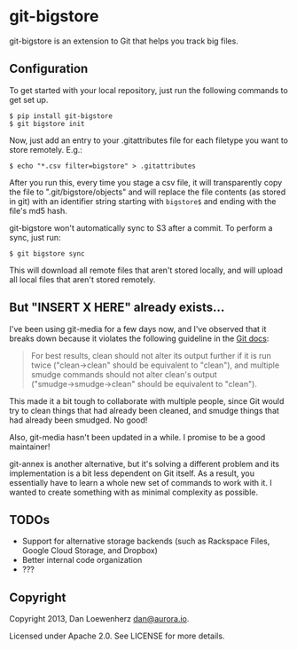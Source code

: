 git-bigstore
============

git-bigstore is an extension to Git that helps you track big files.

Configuration
-------------

To get started with your local repository, just run the following commands to get set up.

    $ pip install git-bigstore
    $ git bigstore init

Now, just add an entry to your .gitattributes file for each filetype you want to store remotely. E.g.:

    $ echo "*.csv filter=bigstore" > .gitattributes

After you run this, every time you stage a csv file, it will transparently copy the file to ".git/bigstore/objects" and will replace the file contents (as stored in git) with an identifier string starting with `bigstore$` and ending with the file's md5 hash.

git-bigstore won't automatically sync to S3 after a commit. To perform a sync, just run:

    $ git bigstore sync

This will download all remote files that aren't stored locally, and will upload all local files that aren't stored remotely.

But "INSERT X HERE" already exists...
---------------------------------

I've been using git-media for a few days now, and I've observed that it breaks down because it violates the following guideline in the [Git docs](https://www.kernel.org/pub/software/scm/git/docs/gitattributes.html):

> For best results, clean should not alter its output further if it is run twice ("clean→clean" should be equivalent to "clean"), and multiple smudge commands should not alter clean's output ("smudge→smudge→clean" should be equivalent to "clean").

This made it a bit tough to collaborate with multiple people, since Git would try to clean things that had already been cleaned, and smudge things that had already been smudged. No good!

Also, git-media hasn't been updated in a while. I promise to be a good maintainer!

git-annex is another alternative, but it's solving a different problem and its implementation is a bit less dependent on Git itself. As a result, you essentially have to learn a whole new set of commands to work with it. I wanted to create something with as minimal complexity as possible.

TODOs
-----

* Support for alternative storage backends (such as Rackspace Files, Google Cloud Storage, and Dropbox)
* Better internal code organization
* ???

Copyright
---------

Copyright 2013, Dan Loewenherz <dan@aurora.io>.

Licensed under Apache 2.0. See LICENSE for more details.

